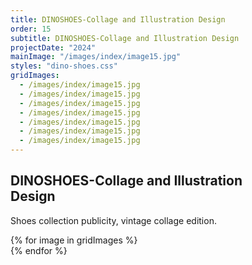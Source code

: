```yaml
---
title: DINOSHOES-Collage and Illustration Design
order: 15
subtitle: DINOSHOES-Collage and Illustration Design
projectDate: "2024"
mainImage: "/images/index/image15.jpg"
styles: "dino-shoes.css"
gridImages:
  - /images/index/image15.jpg
  - /images/index/image15.jpg
  - /images/index/image15.jpg
  - /images/index/image15.jpg
  - /images/index/image15.jpg
  - /images/index/image15.jpg
  - /images/index/image15.jpg
---
```

<section class="section">
    <div class="details-container">
        <h1 class="title">DINOSHOES-Collage and Illustration<br>Design</h1>
        <p class="description">Shoes collection publicity, vintage collage edition.</p>
    </div>
    <div class="grid container">
        {% for image in gridImages %}
            <div class="image-container">
                <img class="img" src="{{ image }}" alt="">
            </div>
        {% endfor %}
    </div>
</section>